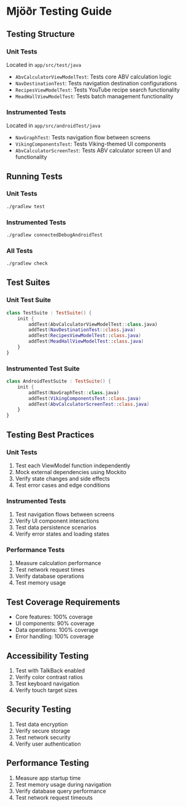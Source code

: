 # Mjöðr Testing Guide

## Testing Structure

### Unit Tests
Located in `app/src/test/java`
- `AbvCalculatorViewModelTest`: Tests core ABV calculation logic
- `NavDestinationTest`: Tests navigation destination configurations
- `RecipesViewModelTest`: Tests YouTube recipe search functionality
- `MeadHallViewModelTest`: Tests batch management functionality

### Instrumented Tests
Located in `app/src/androidTest/java`
- `NavGraphTest`: Tests navigation flow between screens
- `VikingComponentsTest`: Tests Viking-themed UI components
- `AbvCalculatorScreenTest`: Tests ABV calculator screen UI and functionality

## Running Tests

### Unit Tests
```bash
./gradlew test
```

### Instrumented Tests
```bash
./gradlew connectedDebugAndroidTest
```

### All Tests
```bash
./gradlew check
```

## Test Suites

### Unit Test Suite
```kotlin
class TestSuite : TestSuite() {
    init {
        addTest(AbvCalculatorViewModelTest::class.java)
        addTest(NavDestinationTest::class.java)
        addTest(RecipesViewModelTest::class.java)
        addTest(MeadHallViewModelTest::class.java)
    }
}
```

### Instrumented Test Suite
```kotlin
class AndroidTestSuite : TestSuite() {
    init {
        addTest(NavGraphTest::class.java)
        addTest(VikingComponentsTest::class.java)
        addTest(AbvCalculatorScreenTest::class.java)
    }
}
```

## Testing Best Practices

### Unit Tests
1. Test each ViewModel function independently
2. Mock external dependencies using Mockito
3. Verify state changes and side effects
4. Test error cases and edge conditions

### Instrumented Tests
1. Test navigation flows between screens
2. Verify UI component interactions
3. Test data persistence scenarios
4. Verify error states and loading states

### Performance Tests
1. Measure calculation performance
2. Test network request times
3. Verify database operations
4. Test memory usage

## Test Coverage Requirements

- Core features: 100% coverage
- UI components: 90% coverage
- Data operations: 100% coverage
- Error handling: 100% coverage

## Accessibility Testing

1. Test with TalkBack enabled
2. Verify color contrast ratios
3. Test keyboard navigation
4. Verify touch target sizes

## Security Testing

1. Test data encryption
2. Verify secure storage
3. Test network security
4. Verify user authentication

## Performance Testing

1. Measure app startup time
2. Test memory usage during navigation
3. Verify database query performance
4. Test network request timeouts
